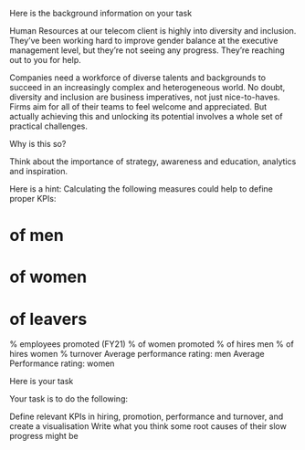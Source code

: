 Here is the background information on your task



Human Resources at our telecom client is highly into diversity and inclusion. They’ve been working hard to improve gender balance at the executive management level, but they’re not seeing any progress. They’re reaching out to you for help.



Companies need a workforce of diverse talents and backgrounds to succeed in an increasingly complex and heterogeneous world. No doubt, diversity and inclusion are business imperatives, not just nice-to-haves. Firms aim for all of their teams to feel welcome and appreciated. But actually achieving this and unlocking its potential involves a whole set of practical challenges.

Why is this so?

Think about the importance of strategy, awareness and education, analytics and inspiration. 

Here is a hint: Calculating the following measures could help to define proper KPIs:

# of men
# of women
# of leavers
% employees promoted (FY21)
% of women promoted
% of hires men
% of hires women
% turnover 
Average performance rating: men
Average Performance rating: women


Here is your task

Your task is to do the following:

Define relevant KPIs in hiring, promotion, performance and turnover, and create a visualisation
Write what you think some root causes of their slow progress might be
